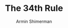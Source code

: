 ---
title: The 34th Rule
author: Armin Shimerman
coverURL: https://images-na.ssl-images-amazon.com/images/S/compressed.photo.goodreads.com/books/1436050317i/131632.jpg
bookType: "book"
permalink: false
---